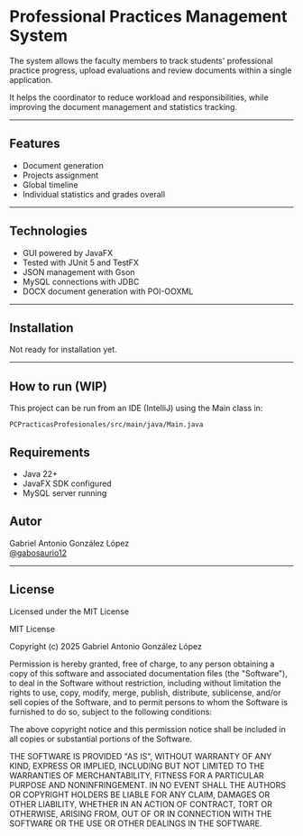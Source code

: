 # Professional Practices Management System

The system allows the faculty members to track students' professional practice progress, upload evaluations and review documents within a single application.

It helps the coordinator to reduce workload and responsibilities, while improving the document management and statistics tracking.

---

## Features

- Document generation
- Projects assignment
- Global timeline
- Individual statistics and grades overall

---

## Technologies

- GUI powered by JavaFX
- Tested with JUnit 5 and TestFX
- JSON management with Gson
- MySQL connections with JDBC
- DOCX document generation with POI-OOXML

---

## Installation

Not ready for installation yet.

---

## How to run (WIP)

This project can be run from an IDE (IntelliJ) using the Main class in:

```
PCPracticasProfesionales/src/main/java/Main.java
```

## Requirements
- Java 22+
- JavaFX SDK configured
- MySQL server running

## Autor

Gabriel Antonio González López  
[@gabosaurio12](https://github.com/gabosaurio12)

---

## License

Licensed under the MIT License

MIT License

Copyright (c) 2025 Gabriel Antonio González López

Permission is hereby granted, free of charge, to any person obtaining a copy
of this software and associated documentation files (the "Software"), to deal
in the Software without restriction, including without limitation the rights
to use, copy, modify, merge, publish, distribute, sublicense, and/or sell
copies of the Software, and to permit persons to whom the Software is
furnished to do so, subject to the following conditions:

The above copyright notice and this permission notice shall be included in all
copies or substantial portions of the Software.

THE SOFTWARE IS PROVIDED "AS IS", WITHOUT WARRANTY OF ANY KIND, EXPRESS OR
IMPLIED, INCLUDING BUT NOT LIMITED TO THE WARRANTIES OF MERCHANTABILITY,
FITNESS FOR A PARTICULAR PURPOSE AND NONINFRINGEMENT. IN NO EVENT SHALL THE
AUTHORS OR COPYRIGHT HOLDERS BE LIABLE FOR ANY CLAIM, DAMAGES OR OTHER
LIABILITY, WHETHER IN AN ACTION OF CONTRACT, TORT OR OTHERWISE, ARISING FROM,
OUT OF OR IN CONNECTION WITH THE SOFTWARE OR THE USE OR OTHER DEALINGS IN THE
SOFTWARE.
